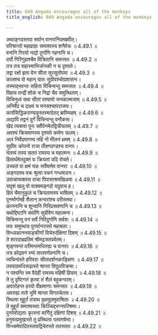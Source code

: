 ```yaml
---
title: 049 Angada encourages all of the monkeys
title_english: 049 Angada encourages all of the monkeys

---
```

<div class="audioEmbed"  caption="श्रीराम-हरिसीताराममूर्ति-घनपाठिभ्यां वचनम्" src="https://archive.org/download/Ramayana-recitation-Sriram-harisItArAmamUrti-Ghanapaati-v2/Kanda_4/Kanda_4_KSK-049-Lodhra_Saptha_Parna_Vanaanveshana.mp3"></div>

  
अथाङ्गदस्तदा सर्वान् वानरानिदमब्रवीत्।  
परिश्रान्तो महाप्राज्ञः समाश्वस्य शनैर्वचः ॥ 4.49.1 ॥   
वनानि गिरयो नद्यो दुर्गाणि गहनानि च।  
दर्यो गिरिगुहाश्चैव विचितानि समन्ततः ॥ 4.49.2 ॥   
तत्र तत्र सहास्माभिर्जानकी न च दृश्यते।  
तद्वा रक्षो हृता येन सीता सुरसुतोपमा ॥ 4.49.3 ॥   
कालश्च वो महान् यातः सुग्रीवश्चोग्रशासनः।  
तस्माद्भवन्तः सहिता विचिन्वन्तु समन्ततः ॥ 4.49.4 ॥   
विहाय तन्द्रीं शोकं च निद्रां चैव समुत्थिताम्।  
विचिनुध्वं यथा सीतां पश्यामो जनकात्मजाम् ॥ 4.49.5 ॥   
अनिर्वेदं च दाक्ष्यं च मनसश्चापराजयः।  
कार्यसिद्धिकराण्याहुस्तस्मादेतद् ब्रवीम्यहम् ॥ 4.49.6 ॥   
अद्यापि तद्वनं दुर्गं विचिन्वन्तु वनौकसः।  
खेदं त्यक्त्वा पुनः सर्वैर्वनमेतद्विचीयताम् ॥ 4.49.7 ॥   
अवश्यं क्रियमाणस्य दृश्यते कर्मणः फलम्।  
अलं निर्वेदमागम्य नहि नो मीलनं क्षमम् ॥ 4.49.8 ॥   
सुग्रीवः कोपनो राजा तीक्ष्णदण्डश्च वानरः।  
भेतव्यं तस्य सततं रामस्य च महात्मनः ॥ 4.49.9 ॥   
हितार्थमेतदुक्तं वः क्रियतां यदि रोचते।  
उच्यतां वा क्षमं यन्नः सर्वेषामेव वानराः ॥ 4.49.10 ॥   
अङ्गदस्य वचः श्रुत्वा वचनं गन्धमादनः।  
उवाचाव्यक्तया वाचा पिपासाश्रमखिन्नया ॥ 4.49.11 ॥   
सदृशं खलु वो वाक्यमङ्गदो यदुवाच ह।  
हितं चैवानुकूलं च क्रियतामस्य भाषितम् ॥ 4.49.12 ॥   
पुनर्मार्गामहै शैलान् कन्दरांश्च दरीस्तथा।  
काननानि च शून्यानि गिरिप्रस्रवणानि च ॥ 4.49.13 ॥   
यथोद्दिष्टानि सर्वाणि सुग्रीवेण महात्मना।  
विचिन्वन्तु वनं सर्वे गिरिदुर्गाणि सर्वशः ॥ 4.49.14 ॥   
ततः समुत्थाय पुनर्वानरास्ते महाबलाः।  
विन्ध्यकाननसङ्कीर्णां विचेरुर्दक्षिणां दिशम् ॥ 4.49.15 ॥   
ते शारदाभ्रप्रतिमं श्रीमद्रजतपर्वतम्।  
शृङ्गवन्तं दरीमन्तमधिरुह्य च वानराः ॥ 4.49.16 ॥   
तत्र कोद्रवनं रम्यं सप्तपर्णवनानि च।  
व्यचिन्वंस्ते हरिवराः सीतादर्शनकाङ्क्षिणः ॥ 4.49.17 ॥   
तस्याग्रमधिरूढास्ते श्रान्ता विपुलविक्रमाः।  
न पश्यन्ति स्म वैदेहीं रामस्य महिषीं प्रियाम् ॥ 4.49.18 ॥   
ते तु दृष्टिगतं कृत्वा तं शैलं बहुकन्दरम्।  
अवारोहन्त हरयो वीक्षमाणाः समन्ततः ॥ 4.49.19 ॥   
अवरुह्य ततो भूमिं श्रान्ता विगतचेतसः।  
स्थित्वा मुहूर्तं तत्राथ वृक्षमूलमुपाश्रिताः ॥ 4.49.20 ॥   
ते मुहूर्तं समाश्वस्ताः किञ्चिद्भग्नपरिश्रमाः।  
पुनरेवोद्यताः कृत्स्नां मार्गितुं दक्षिणां दिशम् ॥ 4.49.21 ॥   
हनुमत्प्रमुखास्ते तु प्रस्थिताः प्लवगर्षभाः।  
विन्ध्यमेवादितस्तावद्विचेरुस्ते ततस्ततः ॥ 4.49.22 ॥   